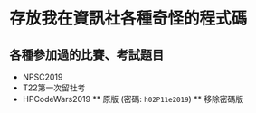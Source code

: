 # 存放我在資訊社各種奇怪的程式碼

## 各種參加過的比賽、考試題目
  * NPSC2019
  * T22第一次留社考
  * HPCodeWars2019
  ** 原版 (密碼: ```h02P11e2019```)
  ** 移除密碼版
